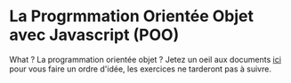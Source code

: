 # La Progrmmation Orientée Objet avec Javascript (POO)  
What ? La programmation orientée objet ? Jetez un oeil aux documents [ici](https://github.com/FabriqueNumeriquePau/Cours/tree/master/Javascript) pour vous faire un ordre d'idée, les exercices ne tarderont pas à suivre.